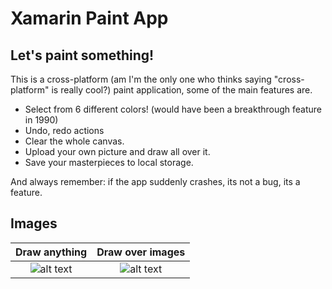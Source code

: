 # Xamarin Paint App

## Let's paint something!

This is a cross-platform (am I'm the only one who thinks saying "cross-platform" is really cool?) paint application, some of the main features are.

- Select from 6 different colors! (would have been a breakthrough feature in 1990)
- Undo, redo actions
- Clear the whole canvas.
- Upload your own picture and draw all over it.
- Save your masterpieces to local storage.

And always remember: if the app suddenly crashes, its not a bug, its a feature.

## Images

|                                 Draw anything                                 |                        Draw over images                         |
| :---------------------------------------------------------------------------: | :-------------------------------------------------------------: |
| ![alt text](https://i.imgur.com/Pg145u6.png "You can draw anything you want") | ![alt text](https://i.imgur.com/MlP6zkO.png "Draw over images") |
